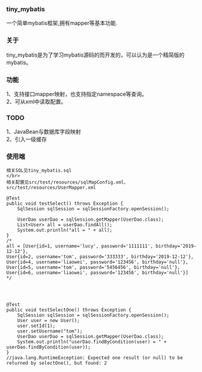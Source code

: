 ### tiny_mybatis
一个简单mybatis框架,拥有mapper等基本功能.

### 关于
tiny_mybatis是为了学习mybatis源码的而开发的，可以认为是一个精简版的mybatis。

### 功能
1、支持接口mapper映射，也支持指定namespace等查询。
</br>
2、可从xml中读取配置。


### TODO
1、JavaBean与数据库字段映射
</br>
2、引入一级缓存
### 使用端 
    相关SQL见tiny_mybatis.sql
    </br>
    相关配置见src/test/resources/sqlMapConfig.xml、src/test/resources/UserMapper.xml
    
    @Test
    public void testSelect() throws Exception {
        SqlSession sqlSession = sqlSessionFactory.openSession();

        UserDao userDao = sqlSession.getMapper(UserDao.class);
        List<User> all = userDao.findAll();
        System.out.println("all = " + all);
    }
    /*
    all = [User{id=1, username='lucy', password='1111111', birthday='2019-12-12'}, 
    User{id=2, username='tom', password='333333', birthday='2019-12-12'}, 
    User{id=4, username='liaowei', password='123456', birthday='null'}, 
    User{id=5, username='tom', password='5456456', birthday='null'}, 
    User{id=6, username='liaowei', password='123456', birthday='null'}]
    */
    
    
    
    
    @Test
    public void testSelectOne() throws Exception {
        SqlSession sqlSession = sqlSessionFactory.openSession();
        User user = new User();
        user.setId(1);
        user.setUsername("tom");
        UserDao userDao = sqlSession.getMapper(UserDao.class);
        System.out.println("userDao.findByCondition(user) = " + userDao.findByCondition(user));
    }
    //java.lang.RuntimeException: Expected one result (or null) to be returned by selectOne(), but found: 2

